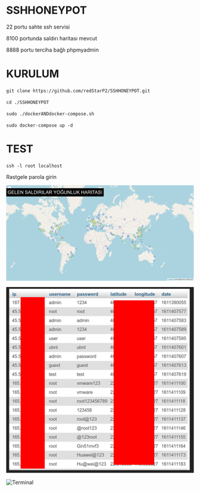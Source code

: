 # SSHHONEYPOT

22 portu sahte ssh servisi

8100 portunda saldırı haritası mevcut

8888 portu terciha bağlı phpmyadmin

# KURULUM
`git clone https://github.com/redStarP2/SSHHONEYPOT.git`

`cd ./SSHHONEYPOT`

`sudo ./dockerANDdocker-compose.sh`

`sudo docker-compose up -d`

# TEST

`ssh -l root localhost`

Rastgele parola girin


![Saldırı Haritası](attacks.png)

![Veritabanı](atacks2.png)

![Terminal](atacks3.png)
